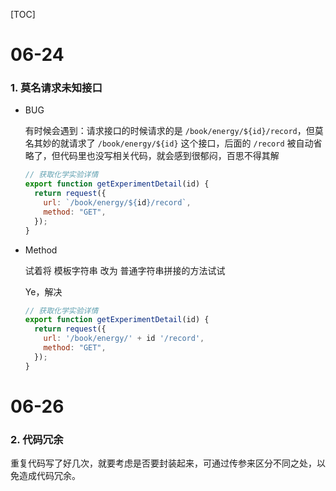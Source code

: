 [TOC]



# 06-24

### 1. 莫名请求未知接口

* BUG

  有时候会遇到：请求接口的时候请求的是 `/book/energy/${id}/record`，但莫名其妙的就请求了 `/book/energy/${id}` 这个接口，后面的 `/record` 被自动省略了，但代码里也没写相关代码，就会感到很郁闷，百思不得其解

  ```js
  // 获取化学实验详情
  export function getExperimentDetail(id) {
    return request({
      url: `/book/energy/${id}/record`,
      method: "GET",
    });
  }
  ```

- Method

  试着将 模板字符串 改为 普通字符串拼接的方法试试

  Ye，解决

  ```js
  // 获取化学实验详情
  export function getExperimentDetail(id) {
    return request({
      url: '/book/energy/' + id '/record',
      method: "GET",
    });
  }
  ```



# 06-26

### 2. 代码冗余

重复代码写了好几次，就要考虑是否要封装起来，可通过传参来区分不同之处，以免造成代码冗余。